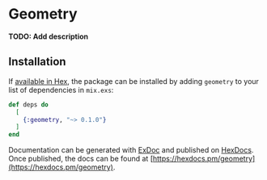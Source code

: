 # Geometry

**TODO: Add description**

## Installation

If [available in Hex](https://hex.pm/docs/publish), the package can be installed
by adding `geometry` to your list of dependencies in `mix.exs`:

```elixir
def deps do
  [
    {:geometry, "~> 0.1.0"}
  ]
end
```

Documentation can be generated with [ExDoc](https://github.com/elixir-lang/ex_doc)
and published on [HexDocs](https://hexdocs.pm). Once published, the docs can
be found at [https://hexdocs.pm/geometry](https://hexdocs.pm/geometry).

